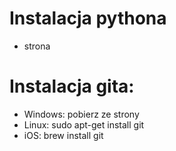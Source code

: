# Instalacja pythona
- strona

# Instalacja gita:
- Windows: pobierz ze strony
- Linux: sudo apt-get install git
- iOS: brew install git